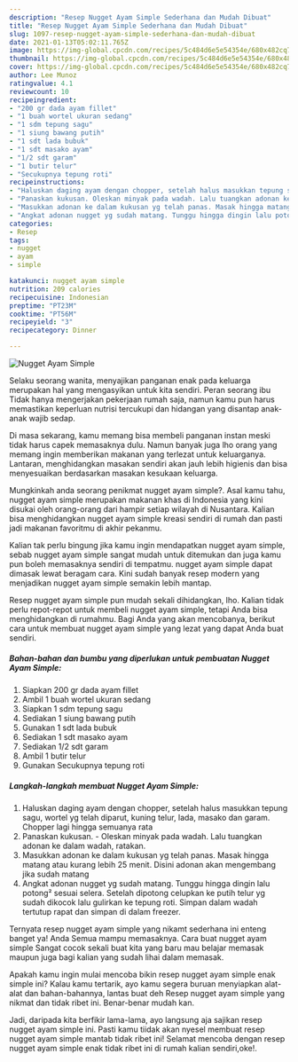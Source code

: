 ```yaml
---
description: "Resep Nugget Ayam Simple Sederhana dan Mudah Dibuat"
title: "Resep Nugget Ayam Simple Sederhana dan Mudah Dibuat"
slug: 1097-resep-nugget-ayam-simple-sederhana-dan-mudah-dibuat
date: 2021-01-13T05:02:11.765Z
image: https://img-global.cpcdn.com/recipes/5c484d6e5e54354e/680x482cq70/nugget-ayam-simple-foto-resep-utama.jpg
thumbnail: https://img-global.cpcdn.com/recipes/5c484d6e5e54354e/680x482cq70/nugget-ayam-simple-foto-resep-utama.jpg
cover: https://img-global.cpcdn.com/recipes/5c484d6e5e54354e/680x482cq70/nugget-ayam-simple-foto-resep-utama.jpg
author: Lee Munoz
ratingvalue: 4.1
reviewcount: 10
recipeingredient:
- "200 gr dada ayam fillet"
- "1 buah wortel ukuran sedang"
- "1 sdm tepung sagu"
- "1 siung bawang putih"
- "1 sdt lada bubuk"
- "1 sdt masako ayam"
- "1/2 sdt garam"
- "1 butir telur"
- "Secukupnya tepung roti"
recipeinstructions:
- "Haluskan daging ayam dengan chopper, setelah halus masukkan tepung sagu, wortel yg telah diparut, kuning telur, lada, masako dan garam. Chopper lagi hingga semuanya rata"
- "Panaskan kukusan. Oleskan minyak pada wadah. Lalu tuangkan adonan ke dalam wadah, ratakan."
- "Masukkan adonan ke dalam kukusan yg telah panas. Masak hingga matang atau kurang lebih 25 menit. Disini adonan akan mengembang jika sudah matang"
- "Angkat adonan nugget yg sudah matang. Tunggu hingga dingin lalu potong² sesuai selera. Setelah dipotong celupkan ke putih telur yg sudah dikocok lalu gulirkan ke tepung roti. Simpan dalam wadah tertutup rapat dan simpan di dalam freezer."
categories:
- Resep
tags:
- nugget
- ayam
- simple

katakunci: nugget ayam simple 
nutrition: 209 calories
recipecuisine: Indonesian
preptime: "PT23M"
cooktime: "PT56M"
recipeyield: "3"
recipecategory: Dinner

---
```



![Nugget Ayam Simple](https://img-global.cpcdn.com/recipes/5c484d6e5e54354e/680x482cq70/nugget-ayam-simple-foto-resep-utama.jpg)

Selaku seorang wanita, menyajikan panganan enak pada keluarga merupakan hal yang mengasyikan untuk kita sendiri. Peran seorang ibu Tidak hanya mengerjakan pekerjaan rumah saja, namun kamu pun harus memastikan keperluan nutrisi tercukupi dan hidangan yang disantap anak-anak wajib sedap.

Di masa  sekarang, kamu memang bisa membeli panganan instan meski tidak harus capek memasaknya dulu. Namun banyak juga lho orang yang memang ingin memberikan makanan yang terlezat untuk keluarganya. Lantaran, menghidangkan masakan sendiri akan jauh lebih higienis dan bisa menyesuaikan berdasarkan masakan kesukaan keluarga. 



Mungkinkah anda seorang penikmat nugget ayam simple?. Asal kamu tahu, nugget ayam simple merupakan makanan khas di Indonesia yang kini disukai oleh orang-orang dari hampir setiap wilayah di Nusantara. Kalian bisa menghidangkan nugget ayam simple kreasi sendiri di rumah dan pasti jadi makanan favoritmu di akhir pekanmu.

Kalian tak perlu bingung jika kamu ingin mendapatkan nugget ayam simple, sebab nugget ayam simple sangat mudah untuk ditemukan dan juga kamu pun boleh memasaknya sendiri di tempatmu. nugget ayam simple dapat dimasak lewat beragam cara. Kini sudah banyak resep modern yang menjadikan nugget ayam simple semakin lebih mantap.

Resep nugget ayam simple pun mudah sekali dihidangkan, lho. Kalian tidak perlu repot-repot untuk membeli nugget ayam simple, tetapi Anda bisa menghidangkan di rumahmu. Bagi Anda yang akan mencobanya, berikut cara untuk membuat nugget ayam simple yang lezat yang dapat Anda buat sendiri.

<!--inarticleads1-->

##### Bahan-bahan dan bumbu yang diperlukan untuk pembuatan Nugget Ayam Simple:

1. Siapkan 200 gr dada ayam fillet
1. Ambil 1 buah wortel ukuran sedang
1. Siapkan 1 sdm tepung sagu
1. Sediakan 1 siung bawang putih
1. Gunakan 1 sdt lada bubuk
1. Sediakan 1 sdt masako ayam
1. Sediakan 1/2 sdt garam
1. Ambil 1 butir telur
1. Gunakan Secukupnya tepung roti




<!--inarticleads2-->

##### Langkah-langkah membuat Nugget Ayam Simple:

1. Haluskan daging ayam dengan chopper, setelah halus masukkan tepung sagu, wortel yg telah diparut, kuning telur, lada, masako dan garam. Chopper lagi hingga semuanya rata
1. Panaskan kukusan. - Oleskan minyak pada wadah. Lalu tuangkan adonan ke dalam wadah, ratakan.
1. Masukkan adonan ke dalam kukusan yg telah panas. Masak hingga matang atau kurang lebih 25 menit. Disini adonan akan mengembang jika sudah matang
1. Angkat adonan nugget yg sudah matang. Tunggu hingga dingin lalu potong² sesuai selera. Setelah dipotong celupkan ke putih telur yg sudah dikocok lalu gulirkan ke tepung roti. Simpan dalam wadah tertutup rapat dan simpan di dalam freezer.




Ternyata resep nugget ayam simple yang nikamt sederhana ini enteng banget ya! Anda Semua mampu memasaknya. Cara buat nugget ayam simple Sangat cocok sekali buat kita yang baru mau belajar memasak maupun juga bagi kalian yang sudah lihai dalam memasak.

Apakah kamu ingin mulai mencoba bikin resep nugget ayam simple enak simple ini? Kalau kamu tertarik, ayo kamu segera buruan menyiapkan alat-alat dan bahan-bahannya, lantas buat deh Resep nugget ayam simple yang nikmat dan tidak ribet ini. Benar-benar mudah kan. 

Jadi, daripada kita berfikir lama-lama, ayo langsung aja sajikan resep nugget ayam simple ini. Pasti kamu tiidak akan nyesel membuat resep nugget ayam simple mantab tidak ribet ini! Selamat mencoba dengan resep nugget ayam simple enak tidak ribet ini di rumah kalian sendiri,oke!.

